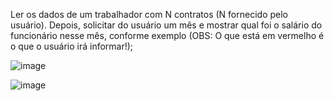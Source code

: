 Ler os dados de um trabalhador com N contratos (N fornecido pelo usuário). Depois, solicitar
do usuário um mês e mostrar qual foi o salário do funcionário nesse mês, conforme exemplo
(OBS: O que está em vermelho é o que o usuário irá informar!);

![image](https://github.com/LucasSAPacheco/workerInJava/assets/90225742/e4901088-e0ff-4535-a9e5-d1879d4f23ad)


![image](https://github.com/LucasSAPacheco/workerInJava/assets/90225742/0deb870b-e370-4890-9562-c2d37d73f074)
